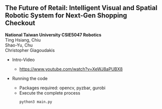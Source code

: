 ## The Future of Retail: Intelligent Visual and Spatial Robotic System for Next-Gen Shopping Checkout

**National Taiwan University CSIE5047 Robotics**  
Ting Hsiang, Chiu  
Shao-Yu, Chu  
Christopher Giagoudakis

- Intro-Video
    - https://www.youtube.com/watch?v=XeWJ8aPUBX8

- Running the code

    - Packages required: opencv, pyzbar, gurobi
    - Execute the complete process
        ```
        python3 main.py
        ```

